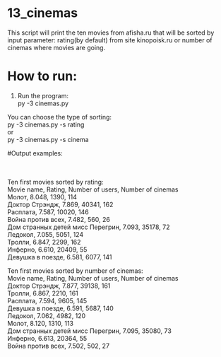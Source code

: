 # 13_cinemas

This script will print the ten movies from afisha.ru that will be sorted by input parameter: rating(by default) from
site kinopoisk.ru or number of cinemas where movies are going.<br />

# How to run:<br />
1. Run the program: <br />
py -3 cinemas.py <br />

You can choose the type of sorting:<br />
py -3 cinemas.py -s rating <br />
or <br />
py -3 cinemas.py -s cinema <br />


#Output examples:<br /><br /><br />

Ten first movies sorted by rating:<br />
Movie name, Rating, Number of users, Number of cinemas<br />
Молот, 8.048, 1390, 114<br />
Доктор Стрэндж, 7.869, 40341, 162<br />
Расплата, 7.587, 10020, 146<br />
Война против всех, 7.482, 560, 26<br />
Дом странных детей мисс Перегрин, 7.093, 35178, 72<br />
Ледокол, 7.055, 5051, 124<br />
Тролли, 6.847, 2299, 162<br />
Инферно, 6.610, 20409, 55<br />
Девушка в поезде, 6.581, 6077, 141<br />

Ten first movies sorted by number of cinemas:<br />
Movie name, Rating, Number of users, Number of cinemas<br />
Доктор Стрэндж, 7.877, 39138, 161<br />
Тролли, 6.867, 2210, 161<br />
Расплата, 7.594, 9605, 145<br />
Девушка в поезде, 6.591, 5687, 140<br />
Ледокол, 7.062, 4982, 120<br />
Молот, 8.120, 1310, 113<br />
Дом странных детей мисс Перегрин, 7.095, 35080, 73<br />
Инферно, 6.613, 20364, 55<br />
Война против всех, 7.502, 502, 27<br />


